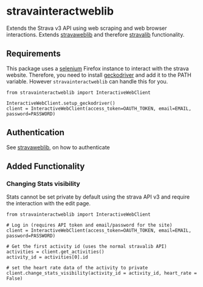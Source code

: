 # stravainteractweblib
Extends the Strava v3 API using web scraping and web browser interactions.
Extends [stravaweblib](https://github.com/pR0Ps/stravaweblib) and therefore [stravalib](https://github.com/hozn/stravalib) functionality.

## Requirements
This package uses a [selenium](https://pypi.org/project/selenium/) Firefox instance to interact with the strava website. Therefore, you need to install [geckodriver](https://github.com/mozilla/geckodriver/releases) and add it to the PATH variable.
However `stravainteractweblib` can handle this for you.

```
from stravainteractweblib import InteractiveWebClient

InteractiveWebClient.setup_geckodriver()
client = InteractiveWebClient(access_token=OAUTH_TOKEN, email=EMAIL, password=PASSWORD)
```

## Authentication
See [stravaweblib](https://github.com/pR0Ps/stravaweblib), on how to authenticate

## Added Functionality
### Changing Stats visibility
Stats cannot be set private by default using the strava API v3 and require the interaction with the edit page.

```
from stravainteractweblib import InteractiveWebClient

# Log in (requires API token and email/password for the site)
client = InteractiveWebClient(access_token=OAUTH_TOKEN, email=EMAIL, password=PASSWORD)

# Get the first activity id (uses the normal stravalib API)
activities = client.get_activities()
activity_id = activities[0].id

# set the heart rate data of the activity to private
client.change_stats_visibility(activity_id = activity_id, heart_rate = False)
```